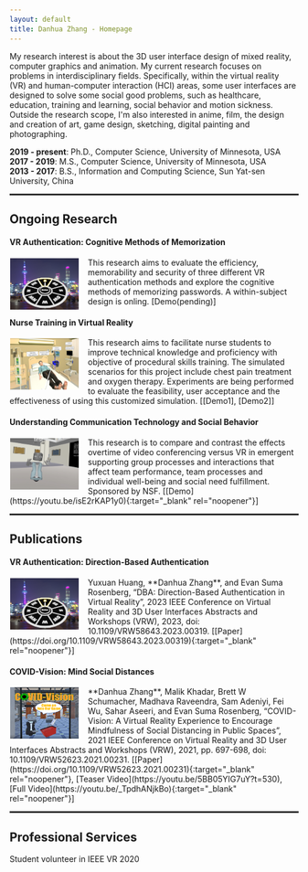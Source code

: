 ```yaml
---
layout: default
title: Danhua Zhang - Homepage
---
```

<!-- Text can be **bold**, _italic_, or ~~strikethrough~~. -->

<!-- [Link to another page](./another-page.html). -->

My research interest is about the 3D user interface design of mixed reality, computer graphics and animation. My current research focuses on problems in interdisciplinary fields. Specifically, within the virtual reality (VR) and human-computer interaction (HCI) areas, some user interfaces are designed to solve some social good problems, such as healthcare, education, training and learning, social behavior and motion sickness.<br/>Outside the research scope, I'm also interested in anime, film, the design and creation of art, game design, sketching, digital painting and photographing.

<!-- [sketching, digital painting](./sketching-and-digital-painting.html) and photographing. -->

**2019 - present**: Ph.D., Computer Science, University of Minnesota, USA<br/>
**2017 - 2019**: M.S., Computer Science, University of Minnesota, USA<br/>
**2013 - 2017**: B.S., Information and Computing Science, Sun Yat-sen University, China<br/>

<hr style="border:0.3px solid #303030; width:100%">

## Ongoing Research
#### VR Authentication: Cognitive Methods of Memorization
<img style="width: 120px; height: 90px; float: left; margin-right: 15px; padding: 1px" src="/assets/img/dba-teaser.png">

This research aims to evaluate the efficiency, memorability and security of three different VR authentication methods and explore the cognitive methods of memorizing passwords. <!--Participants will be asked to memorize three types of passwords consisting of symbols, visual contexts and a combination of the two methods respectively.--> A within-subject design is onling.
[Demo(pending)]

#### Nurse Training in Virtual Reality
<img style="width: 120px; height: 90px; float: left; margin-right: 15px; padding: 1px" src="/assets/img/nurse-training.png">

This research aims to facilitate nurse students to improve technical knowledge and proficiency with objective of procedural skills training. The simulated scenarios for this project include chest pain treatment and oxygen therapy. Experiments are being performed to evaluate the feasibility, user acceptance and the effectiveness of using this customized simulation.
[[Demo1], [Demo2]]
<!-- [[Demo1](https://youtu.be/5sjm_6K02Og){:target="_blank" rel="noopener"}, [Demo2](https://mediaspace.umn.edu/media/t/1_afla2x6y){:target="_blank" rel="noopener"}] -->

#### Understanding Communication Technology and Social Behavior
<img style="width: 120px; height: 90px; float: left; margin-right: 15px; padding: 1px" src="/assets/img/uctsb.png">
This research is to compare and contrast the effects overtime of video conferencing versus VR in emergent supporting group processes and interactions that affect team performance, team processes and individual well-being and social need fulfillment. Sponsored by NSF.
[[Demo](https://youtu.be/isE2rKAP1y0){:target="_blank" rel="noopener"}]

<hr style="border:0.3px solid #303030; width:100%">

## Publications
#### VR Authentication: Direction-Based Authentication
<img style="width: 120px; height: 90px; float: left; margin-right: 15px; padding: 1px" src="/assets/img/dba-teaser.png">
Yuxuan Huang, **Danhua Zhang**, and Evan Suma Rosenberg, “DBA: Direction-Based Authentication in Virtual Reality”, 2023 IEEE Conference on Virtual Reality and 3D User Interfaces Abstracts and Workshops (VRW), 2023, doi: 10.1109/VRW58643.2023.00319.
<!--  -->
[[Paper](https://doi.org/10.1109/VRW58643.2023.00319){:target="_blank" rel="noopener"}<!-- , [Teaser Video](https://youtu.be/4kmHfNXeJHM){:target="_blank" rel="noopener"}, [Full Video](https://mediaspace.umn.edu/media/t/1_tza87ueo){:target="_blank" rel="noopener"}-->]

#### COVID-Vision: Mind Social Distances
<img style="width: 120px; height: 90px; float: left; margin-right: 15px; padding: 1px" src="/assets/img/covid-vision-teaser.png">
**Danhua Zhang**, Malik Khadar, Brett W Schumacher, Madhava Raveendra, Sam Adeniyi, Fei Wu, Sahar Aseeri, and Evan Suma Rosenberg, “COVID-Vision: A Virtual Reality Experience to Encourage Mindfulness of Social Distancing in Public Spaces”, 2021 IEEE Conference on Virtual Reality and 3D User Interfaces Abstracts and Workshops (VRW), 2021, pp. 697-698, doi: 10.1109/VRW52623.2021.00231.
[[Paper](https://doi.org/10.1109/VRW52623.2021.00231){:target="_blank" rel="noopener"}, [Teaser Video](https://youtu.be/5BB05YIG7uY?t=530), [Full Video](https://youtu.be/_TpdhANjkBo){:target="_blank" rel="noopener"}]

<hr style="border:0.3px solid #303030; width:100%">

## Professional Services
Student volunteer in IEEE VR 2020

<!-- ## Header 2

> This is a blockquote following a header.
>
> When something is important enough, you do it even if the odds are not in your favor.

### Header 3

```js
// Javascript code with syntax highlighting.
var fun = function lang(l) {
  dateformat.i18n = require('./lang/' + l)
  return true;
}
```

```ruby
# Ruby code with syntax highlighting
GitHubPages::Dependencies.gems.each do |gem, version|
  s.add_dependency(gem, "= #{version}")
end
```

#### Header 4

*   This is an unordered list following a header.
*   This is an unordered list following a header.
*   This is an unordered list following a header.

##### Header 5

1.  This is an ordered list following a header.
2.  This is an ordered list following a header.
3.  This is an ordered list following a header.

###### Header 6

| head1        | head two          | three |
|:-------------|:------------------|:------|
| ok           | good swedish fish | nice  |
| out of stock | good and plenty   | nice  |
| ok           | good `oreos`      | hmm   |
| ok           | good `zoute` drop | yumm  |

### There's a horizontal rule below this.

* * *

### Here is an unordered list:

*   Item foo
*   Item bar
*   Item baz
*   Item zip

### And an ordered list:

1.  Item one
1.  Item two
1.  Item three
1.  Item four

### And a nested list:

- level 1 item
  - level 2 item
  - level 2 item
    - level 3 item
    - level 3 item
- level 1 item
  - level 2 item
  - level 2 item
  - level 2 item
- level 1 item
  - level 2 item
  - level 2 item
- level 1 item

### Small image

![Octocat](https://github.githubassets.com/images/icons/emoji/octocat.png)

### Large image

![Branching](https://guides.github.com/activities/hello-world/branching.png)


### Definition lists can be used with HTML syntax.

<dl>
<dt>Name</dt>
<dd>Godzilla</dd>
<dt>Born</dt>
<dd>1952</dd>
<dt>Birthplace</dt>
<dd>Japan</dd>
<dt>Color</dt>
<dd>Green</dd>
</dl>

```
Long, single-line code blocks should not wrap. They should horizontally scroll if they are too long. This line should be long enough to demonstrate this.
```

```
The final element.
``` -->
